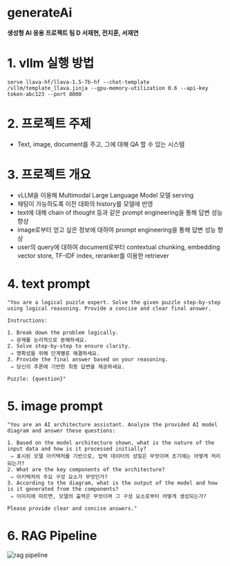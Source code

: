 # generateAi
**생성형 AI 응용 프로젝트 팀 D 서재현, 전지훈, 서재연**

# 1. vllm 실행 방법
```
serve llava-hf/llava-1.5-7b-hf --chat-template /vllm/template_llava.jinja --gpu-memory-utilization 0.6 --api-key token-abc123 --port 8000
```

# 2. 프로젝트 주제
- Text, image, document를 주고, 그에 대해 QA 할 수 있는 시스템

# 3. 프로젝트 개요
- vLLM을 이용해 Multimodal Large Language Model 모델 serving
- 채팅이 가능하도록 이전 대화의 history를 모델에 반영
- text에 대해 chain of thought 등과 같은 prompt engineering을 통해 답변 성능 향상
- image로부터 얻고 싶은 정보에 대하여 prompt engineering을 통해 답변 성능 향상
- user의 query에 대하여 document로부터 contextual chunking, embedding vector store, TF-IDF index, reranker를 이용한 retriever

# 4. text prompt
```
"You are a logical puzzle expert. Solve the given puzzle step-by-step using logical reasoning. Provide a concise and clear final answer.

Instructions:

1. Break down the problem logically.
 ⇒ 문제를 논리적으로 분해하세요.
2. Solve step-by-step to ensure clarity.  
 ⇒ 명확성을 위해 단계별로 해결하세요.
3. Provide the final answer based on your reasoning.
 ⇒ 당신의 추론에 기반한 최종 답변을 제공하세요.

Puzzle: {question}"
```

# 5. image prompt
```
"You are an AI architecture assistant. Analyze the provided AI model diagram and answer these questions:

1. Based on the model architecture shown, what is the nature of the input data and how is it processed initially?
 ⇒ 표시된 모델 아키텍처를 기반으로, 입력 데이터의 성질은 무엇이며 초기에는 어떻게 처리되는가?
2. What are the key components of the architecture?
 ⇒ 아키텍처의 주요 구성 요소가 무엇인가?
3. According to the diagram, what is the output of the model and how is it generated from the components?
 ⇒ 이미지에 따르면, 모델의 출력은 무엇이며 그 구성 요소로부터 어떻게 생성되는가?

Please provide clear and concise answers."
```

# 6. RAG Pipeline
![rag pipeline](https://www.anthropic.com/_next/image?url=https%3A%2F%2Fwww-cdn.anthropic.com%2Fimages%2F4zrzovbb%2Fwebsite%2F8f82c6175a64442ceff4334b54fac2ab3436a1d1-3840x2160.png&w=3840&q=75)


